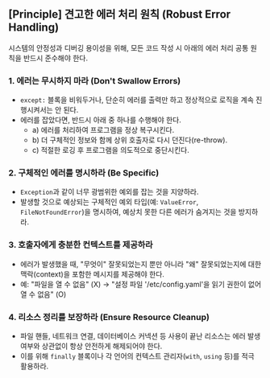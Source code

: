 ## [Principle] 견고한 에러 처리 원칙 (Robust Error Handling)

시스템의 안정성과 디버깅 용이성을 위해, 모든 코드 작성 시 아래의 에러 처리 공통 원칙을 반드시 준수해야 한다.

### 1. 에러는 무시하지 마라 (Don't Swallow Errors)
- `except:` 블록을 비워두거나, 단순히 에러를 출력만 하고 정상적으로 로직을 계속 진행시켜서는 안 된다.
- 에러를 잡았다면, 반드시 아래 중 하나를 수행해야 한다.
  - a) 에러를 처리하여 프로그램을 정상 복구시킨다.
  - b) 더 구체적인 정보와 함께 상위 호출자로 다시 던진다(re-throw).
  - c) 적절한 로깅 후 프로그램을 의도적으로 중단시킨다.

### 2. 구체적인 에러를 명시하라 (Be Specific)
- `Exception`과 같이 너무 광범위한 예외를 잡는 것을 지양하라.
- 발생할 것으로 예상되는 구체적인 예외 타입(예: `ValueError`, `FileNotFoundError`)을 명시하여, 예상치 못한 다른 에러가 숨겨지는 것을 방지하라.

### 3. 호출자에게 충분한 컨텍스트를 제공하라
- 에러가 발생했을 때, "무엇이" 잘못되었는지 뿐만 아니라 "왜" 잘못되었는지에 대한 맥락(context)을 포함한 메시지를 제공해야 한다.
- 예: "파일을 열 수 없음" (X) → "설정 파일 '/etc/config.yaml'을 읽기 권한이 없어 열 수 없음" (O)

### 4. 리소스 정리를 보장하라 (Ensure Resource Cleanup)
- 파일 핸들, 네트워크 연결, 데이터베이스 커넥션 등 사용이 끝난 리소스는 에러 발생 여부와 상관없이 항상 안전하게 해제되어야 한다.
- 이를 위해 `finally` 블록이나 각 언어의 컨텍스트 관리자(`with`, `using` 등)를 적극 활용하라.